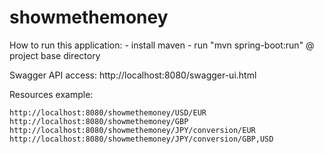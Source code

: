 # showmethemoney

How to run this application:
    - install maven
    - run "mvn spring-boot:run" @ project base directory
    
Swagger API access: http://localhost:8080/swagger-ui.html


Resources example:

    http://localhost:8080/showmethemoney/USD/EUR
    http://localhost:8080/showmethemoney/GBP
    http://localhost:8080/showmethemoney/JPY/conversion/EUR
    http://localhost:8080/showmethemoney/JPY/conversion/GBP,USD

